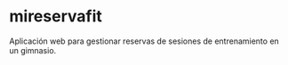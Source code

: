 # mireservafit
Aplicación web para gestionar reservas de sesiones de entrenamiento en un gimnasio. 
